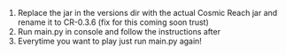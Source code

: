 1. Replace the jar in the versions dir with the actual Cosmic Reach jar and rename it to CR-0.3.6 (fix for this coming soon trust)
2. Run main.py in console and follow the instructions after
3. Everytime you want to play just run main.py again!
